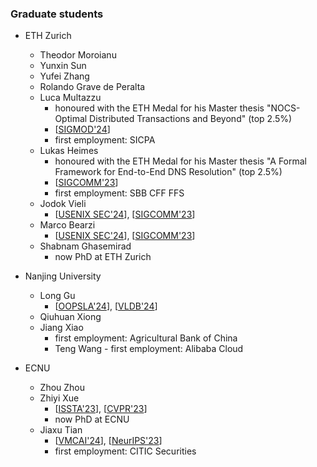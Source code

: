<h3>Graduate students</h3>

- ETH Zurich
	- Theodor Moroianu
	- Yunxin Sun
	- Yufei Zhang
	- Rolando Grave de Peralta
	- Luca Multazzu
		- honoured with the ETH Medal for his Master thesis "NOCS-Optimal Distributed Transactions and Beyond" (top 2.5%)
		- [[SIGMOD'24](https://dl.acm.org/doi/10.1145/3639264)]
		- first employment: SICPA
	- Lukas Heimes
		- honoured with the ETH Medal for his Master thesis "A Formal Framework for End-to-End DNS Resolution" (top 2.5%)
		- [[SIGCOMM'23](https://dl.acm.org/doi/abs/10.1145/3603269.3604870)]
		- first employment: SBB CFF FFS
	- Jodok Vieli
		- [[USENIX SEC'24](https://www.usenix.org/system/files/usenixsecurity24-duan.pdf)], [[SIGCOMM'23](https://dl.acm.org/doi/abs/10.1145/3603269.3604870)]
	- Marco Bearzi
		- [[USENIX SEC'24](https://www.usenix.org/system/files/usenixsecurity24-duan.pdf)], [[SIGCOMM'23](https://dl.acm.org/doi/abs/10.1145/3603269.3604870)]
	- Shabnam Ghasemirad
		- now PhD at ETH Zurich
	
	
- Nanjing University
	- Long Gu
		- [[OOPSLA'24](https://2024.splashcon.org/details/splash-2024-oopsla/85/Plume-Efficient-and-Complete-Black-box-Checking-of-Weak-Isolation-Levels)], [[VLDB'24](https://vldb.org/2024/?papers-demo)]
	- Qiuhuan Xiong
	- Jiang Xiao
		- first employment: Agricultural Bank of China
        - Teng Wang
                - first employment: Alibaba Cloud
	
	
- ECNU
	- Zhou Zhou
	- Zhiyi Xue
		- [[ISSTA'23](https://dl.acm.org/doi/abs/10.1145/3597926.3598127)], [[CVPR'23](https://openaccess.thecvf.com/content/CVPR2023/papers/Zhang_Boosting_Verified_Training_for_Robust_Image_Classifications_via_Abstraction_CVPR_2023_paper.pdf)]
		- now PhD at ECNU
	- Jiaxu Tian
		- [[VMCAI'24](https://link.springer.com/chapter/10.1007/978-3-031-50521-8_4)], [[NeurIPS'23](https://proceedings.neurips.cc/paper_files/paper/2023/file/1f96b24df4b06f5d68389845a9a13ed9-Paper-Conference.pdf)]
		- first employment: CITIC Securities
